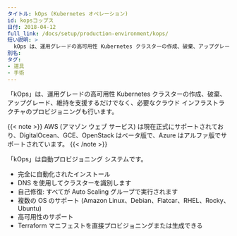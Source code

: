 ```yaml
---
タイトル: kOps (Kubernetes オペレーション)
id: kopsコップス
日付: 2018-04-12
full_link: /docs/setup/production-environment/kops/
短い説明: >
  kOps は、運用グレードの高可用性 Kubernetes クラスターの作成、破棄、アップグレード、維持を支援するだけでなく、必要なクラウド インフラストラクチャのプロビジョニングも行います。
別名: 
タグ:
- 道具
- 手術
---
```


「kOps」は、運用グレードの高可用性 Kubernetes クラスターの作成、破棄、アップグレード、維持を支援するだけでなく、必要なクラウド インフラストラクチャのプロビジョニングも行います。

<!--more--> 

{{< note >}}
AWS (アマゾン ウェブ サービス) は現在正式にサポートされており、DigitalOcean、GCE、OpenStack はベータ版で、Azure はアルファ版でサポートされています。 
{{< /note >}}

「kOps」は自動プロビジョニング システムです。
  * 完全に自動化されたインストール
  * DNS を使用してクラスターを識別します
  * 自己修復: すべてが Auto Scaling グループで実行されます
  * 複数の OS のサポート (Amazon Linux、Debian、Flatcar、RHEL、Rocky、Ubuntu)
  * 高可用性のサポート
  * Terraform マニフェストを直接プロビジョニングまたは生成できる
